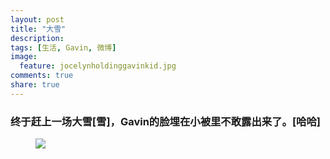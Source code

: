 ```yaml
---
layout: post
title: "大雪"
description: 
tags: [生活, Gavin, 微博]
image:
  feature: jocelynholdinggavinkid.jpg
comments: true
share: true
---
```


### 终于赶上一场大雪[雪]，Gavin的脸埋在小被里不敢露出来了。[哈哈] ###

<figure>
  <a  href="{{ site.url }}/images/2014-01-19.jpg">
  <img src="{{ site.url }}/images/2014-01-19.jpg">
  </a>
</figure>